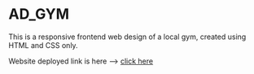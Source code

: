 # AD_GYM
This is a responsive frontend web design of a local gym, created using HTML and CSS only.

Website deployed link is here --> [click here](https://arghyaduttaadgym.netlify.app/)

